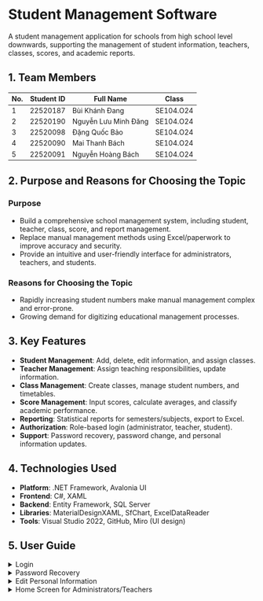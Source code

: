 # Student Management Software

A student management application for schools from high school level downwards, supporting the management of student information, teachers, classes, scores, and academic reports.

## 1. Team Members

| No. | Student ID | Full Name               | Class      |
|-----|------------|-------------------------|------------|
| 1   | 22520187   | Bùi Khánh Đang          | SE104.O24  |
| 2   | 22520190   | Nguyễn Lưu Minh Đăng    | SE104.O24  |
| 3   | 22520098   | Đặng Quốc Bảo           | SE104.O24  |
| 4   | 22520090   | Mai Thanh Bách          | SE104.O24  |
| 5   | 22520091   | Nguyễn Hoàng Bách       | SE104.O24  |

## 2. Purpose and Reasons for Choosing the Topic

### Purpose
- Build a comprehensive school management system, including student, teacher, class, score, and report management.
- Replace manual management methods using Excel/paperwork to improve accuracy and security.
- Provide an intuitive and user-friendly interface for administrators, teachers, and students.

### Reasons for Choosing the Topic
- Rapidly increasing student numbers make manual management complex and error-prone.
- Growing demand for digitizing educational management processes.

## 3. Key Features
- **Student Management**: Add, delete, edit information, and assign classes.
- **Teacher Management**: Assign teaching responsibilities, update information.
- **Class Management**: Create classes, manage student numbers, and timetables.
- **Score Management**: Input scores, calculate averages, and classify academic performance.
- **Reporting**: Statistical reports for semesters/subjects, export to Excel.
- **Authorization**: Role-based login (administrator, teacher, student).
- **Support**: Password recovery, password change, and personal information updates.

## 4. Technologies Used
- **Platform**: .NET Framework, Avalonia UI
- **Frontend**: C#, XAML
- **Backend**: Entity Framework, SQL Server
- **Libraries**: MaterialDesignXAML, SfChart, ExcelDataReader
- **Tools**: Visual Studio 2022, GitHub, Miro (UI design)

## 5. User Guide

<details>
  <summary>Login</summary>

| ![](./ReadmeAssets/Login.png) |
| :---------------------------: |
| _Login Screen_ |

1. Enter credentials.
2. Remember login.
3. Login.
4. Navigate to password recovery.

</details>

<details>
  <summary>Password Recovery</summary>

| ![](./ReadmeAssets/ForgotPassword.png) |
| :------------------------------------: |
| _Password Recovery Screen_ |

1. Enter information.
2. Send verification code via email.
3. Save new password.

</details>

<details>
  <summary>Edit Personal Information</summary>

| ![](./ReadmeAssets/PersonalInfo.png) |
| :----------------------------------: |
| _Personal Information Screen_ |

1. Enter information.
2. Open password change screen.
3. Save edited information.
4. Logout.

</details>

<details>
  <summary>Home Screen for Administrators/Teachers</summary>

| ![](./ReadmeAssets/Home_Admin.png) | ![](./ReadmeAssets/Home_Teacher.png) |
| :--------------------------------: | :----------------------------------: |
| _Administrator Home Screen_        | _Teacher Home Screen_ |

1. Display home screen.
2. Display reports.
3. Display information.
4. Display class management.
5. Display score management.
6. Display scoreboard system.
7. Display subject management.
8. Display student achievements.
9. Display teaching assignments.
10. Display regulation changes.
11. Display personal information.

</details>